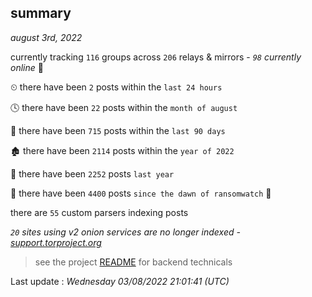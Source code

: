 
## summary
_august 3rd, 2022_

currently tracking `116` groups across `206` relays & mirrors - _`98` currently online_ 📡

⏲ there have been `2` posts within the `last 24 hours`

🕓 there have been `22` posts within the `month of august`

📅 there have been `715` posts within the `last 90 days`

🏚 there have been `2114` posts within the `year of 2022`

🚀 there have been `2252` posts `last year`

🦕 there have been `4400` posts `since the dawn of ransomwatch` 🐣

there are `55` custom parsers indexing posts

_`20` sites using v2 onion services are no longer indexed - [support.torproject.org](https://support.torproject.org/onionservices/v2-deprecation/)_

> see the project [README](https://github.com/jmousqueton/ransomwatch#readme) for backend technicals



Last update : _Wednesday 03/08/2022 21:01:41 (UTC)_

